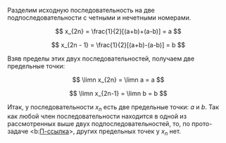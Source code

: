 Разделим исходную последовательность на две подпоследовательности с четными и нечетными номерами.

$$ x_{2n} = \frac{1}{2}[(a+b)+(a-b)] = a $$

$$ x_{2n - 1} = \frac{1}{2}[(a+b)-(a-b)] = b $$

Взяв пределы этих двух последовательностей, получаем две предельные точки:

$$ \limn x_{2n} = \limn a = a $$

$$ \limn x_{2n-1} = \limn b = b $$

Итак, у последовательности $x_n$ есть две предельные точки: $a$ и $b$. Так как любой член последовательности находится в одной из рассмотренных
выше двух подпоследовательностей, то, по прото-задаче <b:[П-ссылка](advanced/proto/sequence-lim/max-limit-points)>, других предельных точек у $x_n$ нет.